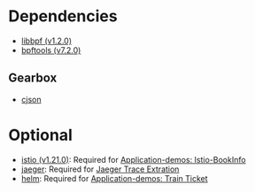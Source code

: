 # Dependencies

- [libbpf (v1.2.0)](./libbpf/README.md)
- [bpftools (v7.2.0)](./bpftools/README.md)

## Gearbox

- [cjson](./cjson/README.md)

# Optional

- [istio (v1.21.0)](./istio/README.md): Required for [Application-demos: Istio-BookInfo](../application-demos/Istio-BookInfo/README.md)
- [jaeger](./jaeger/README.md): Required for [Jaeger Trace Extration](../evaluation/trace-extraction/jaeger/README.md)
- [helm](./helm/README.md): Required for [Application-demos: Train Ticket](../application-demos/Train-Ticket/README.md)